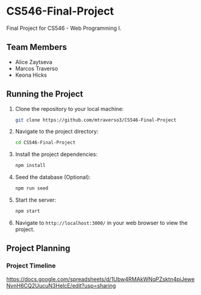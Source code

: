 # CS546-Final-Project
Final Project for CS546 - Web Programming I.

## Team Members
- Alice Zaytseva
- Marcos Traverso
- Keona Hicks

## Running the Project
1. Clone the repository to your local machine:
    ```bash
   git clone https://github.com/mtraverso3/CS546-Final-Project
   ```
2. Navigate to the project directory:
    ```bash
    cd CS546-Final-Project
    ```
3. Install the project dependencies:
    ```bash
    npm install
    ```
4. Seed the database (Optional):
    ```bash
    npm run seed
    ```
5. Start the server:
    ```bash
    npm start
    ```
6. Navigate to `http://localhost:3000/` in your web browser to view the project.

## Project Planning
### Project Timeline
https://docs.google.com/spreadsheets/d/1Ubw4RMAkWNqPZsktn4pjJeweNvnH6CQ2UucuN3HelcE/edit?usp=sharing